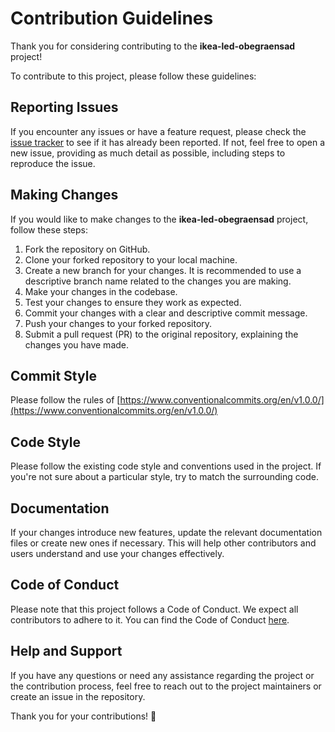 # Contribution Guidelines

Thank you for considering contributing to the **ikea-led-obegraensad** project!

To contribute to this project, please follow these guidelines:

## Reporting Issues

If you encounter any issues or have a feature request, please check the [issue tracker](https://github.com/ph1p/ikea-led-obegraensad/issues) to see if it has already been reported. If not, feel free to open a new issue, providing as much detail as possible, including steps to reproduce the issue.

## Making Changes

If you would like to make changes to the **ikea-led-obegraensad** project, follow these steps:

1. Fork the repository on GitHub.
2. Clone your forked repository to your local machine.
3. Create a new branch for your changes. It is recommended to use a descriptive branch name related to the changes you are making.
4. Make your changes in the codebase.
5. Test your changes to ensure they work as expected.
6. Commit your changes with a clear and descriptive commit message.
7. Push your changes to your forked repository.
8. Submit a pull request (PR) to the original repository, explaining the changes you have made.

## Commit Style

Please follow the rules of [https://www.conventionalcommits.org/en/v1.0.0/](https://www.conventionalcommits.org/en/v1.0.0/)

## Code Style

Please follow the existing code style and conventions used in the project. If you're not sure about a particular style, try to match the surrounding code.

## Documentation

If your changes introduce new features, update the relevant documentation files or create new ones if necessary. This will help other contributors and users understand and use your changes effectively.

## Code of Conduct

Please note that this project follows a Code of Conduct. We expect all contributors to adhere to it. You can find the Code of Conduct [here](https://github.com/ph1p/ikea-led-obegraensad/blob/main/CODE_OF_CONDUCT.md).

## Help and Support

If you have any questions or need any assistance regarding the project or the contribution process, feel free to reach out to the project maintainers or create an issue in the repository.

Thank you for your contributions! 🤗
